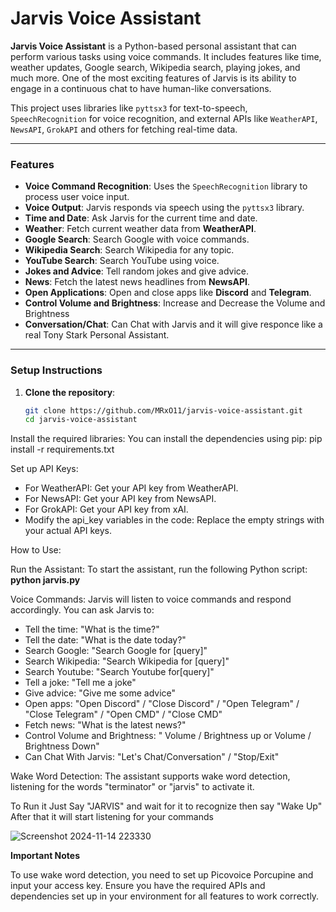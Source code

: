 # Jarvis Voice Assistant

**Jarvis Voice Assistant** is a Python-based personal assistant that can perform various tasks using voice commands. It includes features like time, weather updates, Google search, Wikipedia search, playing jokes, and much more. One of the most exciting features of Jarvis is its ability to engage in a continuous chat to have human-like conversations.

This project uses libraries like `pyttsx3` for text-to-speech, `SpeechRecognition` for voice recognition, and external APIs like `WeatherAPI`, `NewsAPI`, `GrokAPI` and others for fetching real-time data.

---

### **Features**
- **Voice Command Recognition**: Uses the `SpeechRecognition` library to process user voice input.
- **Voice Output**: Jarvis responds via speech using the `pyttsx3` library.
- **Time and Date**: Ask Jarvis for the current time and date.
- **Weather**: Fetch current weather data from **WeatherAPI**.
- **Google Search**: Search Google with voice commands.
- **Wikipedia Search**: Search Wikipedia for any topic.
- **YouTube Search**: Search YouTube using voice.
- **Jokes and Advice**: Tell random jokes and give advice.
- **News**: Fetch the latest news headlines from **NewsAPI**.
- **Open Applications**: Open and close apps like **Discord** and **Telegram**.
- **Control Volume and Brightness**: Increase and Decrease the Volume and Brightness
- **Conversation/Chat**: Can Chat with Jarvis and it will give responce like a real Tony Stark Personal Assistant.
---

### **Setup Instructions**

1. **Clone the repository**:
   ```bash
   git clone https://github.com/MRxO11/jarvis-voice-assistant.git
   cd jarvis-voice-assistant

Install the required libraries: You can install the dependencies using pip:
pip install -r requirements.txt

Set up API Keys:

- For WeatherAPI: Get your API key from WeatherAPI.
- For NewsAPI: Get your API key from NewsAPI.
- For GrokAPI: Get your API key from xAI.
- Modify the api_key variables in the code: Replace the empty strings with your actual API keys.

How to Use:

Run the Assistant: To start the assistant, run the following Python script:
**python jarvis.py**

Voice Commands: Jarvis will listen to voice commands and respond accordingly. You can ask Jarvis to:

- Tell the time: "What is the time?"
- Tell the date: "What is the date today?"
- Search Google: "Search Google for [query]"
- Search Wikipedia: "Search Wikipedia for [query]"
- Search Youtube: "Search Youtube for[query]"
- Tell a joke: "Tell me a joke"
- Give advice: "Give me some advice"
- Open apps: "Open Discord" / "Close Discord" / "Open Telegram" / "Close Telegram" / "Open CMD" / "Close CMD"
- Fetch news: "What is the latest news?"
- Control Volume and Brightness: " Volume / Brightness up or Volume / Brightness Down"
- Can Chat With Jarvis: "Let's Chat/Conversation" / "Stop/Exit" 

Wake Word Detection: The assistant supports wake word detection, listening for the words "terminator" or "jarvis" to activate it.

To Run it Just Say "JARVIS" and wait for it to recognize then say "Wake Up" After that it will start listening for your commands


![Screenshot 2024-11-14 223330](https://github.com/user-attachments/assets/a153cfb0-81d8-4c69-9c2f-0d5897ef034b)

**Important Notes**

To use wake word detection, you need to set up Picovoice Porcupine and input your access key.
Ensure you have the required APIs and dependencies set up in your environment for all features to work correctly.

